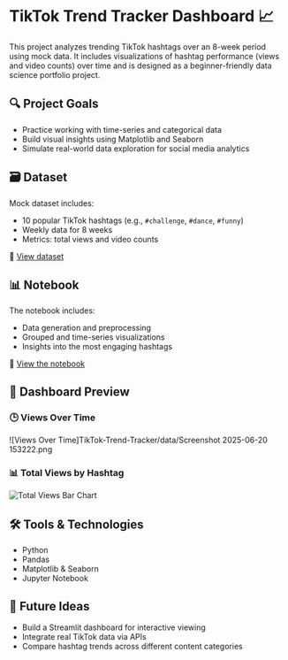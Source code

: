# TikTok Trend Tracker Dashboard 📈

This project analyzes trending TikTok hashtags over an 8-week period using mock data. It includes visualizations of hashtag performance (views and video counts) over time and is designed as a beginner-friendly data science portfolio project.

## 🔍 Project Goals

- Practice working with time-series and categorical data
- Build visual insights using Matplotlib and Seaborn
- Simulate real-world data exploration for social media analytics

## 🗃️ Dataset

Mock dataset includes:
- 10 popular TikTok hashtags (e.g., `#challenge`, `#dance`, `#funny`)
- Weekly data for 8 weeks
- Metrics: total views and video counts

📁 [View dataset](../data/tiktok_trend_mock_data.csv)

## 📊 Notebook

The notebook includes:
- Data generation and preprocessing
- Grouped and time-series visualizations
- Insights into the most engaging hashtags

📓 [View the notebook](data/explore_trends.ipynb)

## 📸 Dashboard Preview

### 🕒 Views Over Time
![Views Over Time]TikTok-Trend-Tracker/data/Screenshot 2025-06-20 153222.png

### 📊 Total Views by Hashtag
![Total Views Bar Chart](data/Screenshot_2025-06-20_153239.png)

## 🛠️ Tools & Technologies

- Python
- Pandas
- Matplotlib & Seaborn
- Jupyter Notebook

## 🚀 Future Ideas

- Build a Streamlit dashboard for interactive viewing
- Integrate real TikTok data via APIs
- Compare hashtag trends across different content categories

